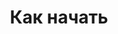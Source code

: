 ---
id: 253
title: Как начать
displayName: Как начать
order: 2
published: true
headerName: Как начать
headerOrder: 20
---
